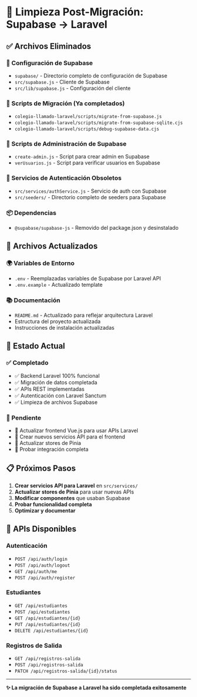 # 🧹 Limpieza Post-Migración: Supabase → Laravel

## ✅ Archivos Eliminados

### 📁 Configuración de Supabase
- `supabase/` - Directorio completo de configuración de Supabase
- `src/supabase.js` - Cliente de Supabase
- `src/lib/supabase.js` - Configuración del cliente

### 🔧 Scripts de Migración (Ya completados)
- `colegio-llamado-laravel/scripts/migrate-from-supabase.js`
- `colegio-llamado-laravel/scripts/migrate-from-supabase-sqlite.cjs`
- `colegio-llamado-laravel/scripts/debug-supabase-data.cjs`

### 👥 Scripts de Administración de Supabase
- `create-admin.js` - Script para crear admin en Supabase
- `verUsuarios.js` - Script para verificar usuarios en Supabase

### 🔐 Servicios de Autenticación Obsoletos
- `src/services/authService.js` - Servicio de auth con Supabase
- `src/seeders/` - Directorio completo de seeders para Supabase

### 📦 Dependencias
- `@supabase/supabase-js` - Removido del package.json y desinstalado

## 🔄 Archivos Actualizados

### 🌍 Variables de Entorno
- `.env` - Reemplazadas variables de Supabase por Laravel API
- `.env.example` - Actualizado template

### 📚 Documentación
- `README.md` - Actualizado para reflejar arquitectura Laravel
- Estructura del proyecto actualizada
- Instrucciones de instalación actualizadas

## 🎯 Estado Actual

### ✅ Completado
- ✅ Backend Laravel 100% funcional
- ✅ Migración de datos completada
- ✅ APIs REST implementadas
- ✅ Autenticación con Laravel Sanctum
- ✅ Limpieza de archivos Supabase

### 🔄 Pendiente
- 🔄 Actualizar frontend Vue.js para usar APIs Laravel
- 🔄 Crear nuevos servicios API para el frontend
- 🔄 Actualizar stores de Pinia
- 🔄 Probar integración completa

## 📋 Próximos Pasos

1. **Crear servicios API para Laravel** en `src/services/`
2. **Actualizar stores de Pinia** para usar nuevas APIs
3. **Modificar componentes** que usaban Supabase
4. **Probar funcionalidad completa**
5. **Optimizar y documentar**

## 🔗 APIs Disponibles

### Autenticación
- `POST /api/auth/login`
- `POST /api/auth/logout`
- `GET /api/auth/me`
- `POST /api/auth/register`

### Estudiantes
- `GET /api/estudiantes`
- `POST /api/estudiantes`
- `GET /api/estudiantes/{id}`
- `PUT /api/estudiantes/{id}`
- `DELETE /api/estudiantes/{id}`

### Registros de Salida
- `GET /api/registros-salida`
- `POST /api/registros-salida`
- `PATCH /api/registros-salida/{id}/status`

---

**✨ La migración de Supabase a Laravel ha sido completada exitosamente**
